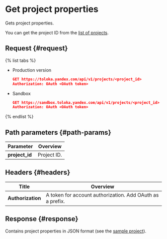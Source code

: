# Get project properties

Gets project properties.

You can get the project ID from the [list of projects](get-prj-list.md).

## Request {#request}

{% list tabs %}

- Production version

	```json
	GET https://toloka.yandex.com/api/v1/projects/<project_id>
	Authorization: OAuth <OAuth token>
	```

- Sandbox

	```json
	GET https://sandbox.toloka.yandex.com/api/v1/projects/<project_id>
	Authorization: OAuth <OAuth token>
	```

{% endlist %}

## Path parameters {#path-params}

Parameter | Overview
----- | -----
**project_id** | Project ID.


## Headers {#headers}

Title | Overview
----- | -----
**Authorization** | A token for account authorization. Add OAuth as a prefix.


## Response {#response}

Contains project properties in JSON format (see the [sample project](create-prj.md#body)).


